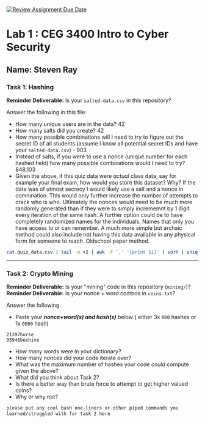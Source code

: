 [![Review Assignment Due Date](https://classroom.github.com/assets/deadline-readme-button-22041afd0340ce965d47ae6ef1cefeee28c7c493a6346c4f15d667ab976d596c.svg)](https://classroom.github.com/a/SPs4PNWX)
# Lab 1 : CEG 3400 Intro to Cyber Security

## Name: Steven Ray

### Task 1: Hashing

**Reminder Deliverable:** Is your `salted-data.csv` in this repository?

Answer the following in this file:

* How many unique users are in the data? 42
* How many salts did you create? 42
* How many possible combinations will I need to try to figure out the secret ID
  of all students (assume I know all potential secret IDs and have your 
  `salted-data.csv`) - 903
* Instead of salts, if you were to use a nonce (unique number for each hashed
  field) how many possible combinations would I need to try? 848,103
* Given the above, if this quiz data were *actual* class data, say for example
  your final exam, how would you store this dataset?  Why? If the data was of utmost secrecy I would likely use a salt and a nonce in comnination. This would only further increase the number of attempts to crack who is who. Ultimately the nonces would need to be much more randomly generated than if they were to simply incrememnt by 1 digit every iteration of the same hash. A further option could be to have completely randomized names for the individuals. Names that only you have access to or can remember. A much more simple but archaic method could also include not having this data available in any physical form for someone to reach. Oldschool paper method.

```bash
cat quiz_data.csv | tail -n +2 | awk -F ',' '{print $1}' | sort | uniq | nl 

```

---

### Task 2: Crypto Mining

**Reminder Deliverable:** Is your "mining" code in this repository (`mining/`)?
**Reminder Deliverable:** Is your nonce + word combos in `coins.txt`?

Answer the following:

* Paste your ***nonce+word(s) and hash(s)*** below ( either 3x `000` hashes or 1x `0000`
hash)

```
21397horse
35946beehive

```

* How many words were in your dictionary?
* How many nonces did your code iterate over?
* What was the maximum number of hashes your code *could* compute given the above?
* What did you think about Task 2?
* Is there a better way than brute force to attempt to get higher valued coins?
* Why or why not?


```bash
please put any cool bash one-liners or other piped commands you
learned/struggled with for task 2 here
```

